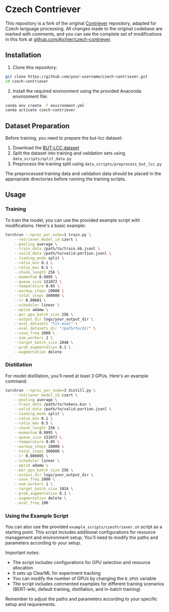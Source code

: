 # Czech Contriever

This repository is a fork of the original [Contriever](https://github.com/facebookresearch/contriever) repository, adapted for Czech language processing. All changes made to the original codebase are marked with comments, and you can see the complete set of modifications in this fork at [github.com/Ajchler/czech-contriever](https://github.com/Ajchler/czech-contriever).

## Installation

1. Clone this repository:
```bash
git clone https://github.com/your-username/czech-contriever.git
cd czech-contriever
```

2. Install the required environment using the provided Anaconda environment file:
```bash
conda env create -f environment.yml
conda activate czech-contriever
```

## Dataset Preparation

Before training, you need to prepare the but-lcc dataset:

1. Download the [BUT-LCC dataset](https://huggingface.co/datasets/BUT-FIT/BUT-LCC)
2. Split the dataset into training and validation sets using `data_scripts/split_data.py`
3. Preprocess the training split using `data_scripts/preprocess_but_lcc.py`

The preprocessed training data and validation data should be placed in the appropriate directories before running the training scripts.

## Usage

### Training

To train the model, you can use the provided example script with modifications. Here's a basic example:

```bash
torchrun --nproc_per_node=1 train.py \
    --retriever_model_id czert \
    --pooling average \
    --train_data /path/to/train.kb.jsonl \
    --valid_data /path/to/valid-portion.jsonl \
    --loading_mode split \
    --ratio_min 0.1 \
    --ratio_max 0.5 \
    --chunk_length 256 \
    --momentum 0.9995 \
    --queue_size 131072 \
    --temperature 0.05 \
    --warmup_steps 20000 \
    --total_steps 500000 \
    --lr 0.00001 \
    --scheduler linear \
    --optim adamw \
    --per_gpu_batch_size 256 \
    --output_dir logs/your_output_dir \
    --eval_datasets "fit-eval" \
    --eval_datasets_dir "/path/to/dir" \
    --save_freq 2000 \
    --num_workers 2 \
    --target_batch_size 2048 \
    --prob_augmentation 0.1 \
    --augmentation delete
```

### Distillation

For model distillation, you'll need at least 3 GPUs. Here's an example command:

```bash
torchrun --nproc_per_node=3 distill.py \
    --retriever_model_id czert \
    --pooling average \
    --train_data /path/to/tokens.bin \
    --valid_data /path/to/valid-portion.jsonl \
    --loading_mode split \
    --ratio_min 0.1 \
    --ratio_max 0.5 \
    --chunk_length 256 \
    --momentum 0.9995 \
    --queue_size 131072 \
    --temperature 0.05 \
    --warmup_steps 20000 \
    --total_steps 500000 \
    --lr 0.000005 \
    --scheduler linear \
    --optim adamw \
    --per_gpu_batch_size 256 \
    --output_dir logs/your_output_dir \
    --save_freq 2000 \
    --num_workers 1 \
    --target_batch_size 1024 \
    --prob_augmentation 0.1 \
    --augmentation delete \
    --eval_freq 100
```

### Using the Example Script

You can also use the provided `example_scripts/czechtriever.sh` script as a starting point. This script includes additional configurations for resource management and environment setup. You'll need to modify the paths and parameters according to your setup.

Important notes:
- The script includes configurations for GPU selection and resource allocation
- It sets up ClearML for experiment tracking
- You can modify the number of GPUs by changing the `N_GPUS` variable
- The script includes commented examples for different training scenarios (BERT-wiki, default training, distillation, and in-batch training)

Remember to adjust the paths and parameters according to your specific setup and requirements.